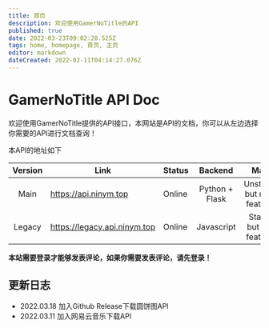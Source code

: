 ```yaml
---
title: 首页
description: 欢迎使用GamerNoTitle的API
published: true
date: 2022-03-23T09:02:28.525Z
tags: home, homepage, 首页, 主页
editor: markdown
dateCreated: 2022-02-11T04:14:27.076Z
---
```


# GamerNoTitle API Doc
欢迎使用GamerNoTitle提供的API接口，本网站是API的文档，你可以从左边选择你需要的API进行文档查询！

本API的地址如下

| Version | Link | Status | Backend | Mark |
|:--:|---|---|:--:|:--:|
| Main | https://api.ninym.top | Online | Python + Flask | Unstable, but more features |
| Legacy | https://legacy.api.ninym.top | Online | Javascript | Stable, but less features |


**本站需要登录才能够发表评论，如果你需要发表评论，请先登录！**

## 更新日志

- 2022.03.18 加入Github Release下载圆饼图API
- 2022.03.11 加入网易云音乐下载API